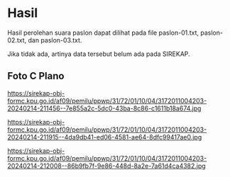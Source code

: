 # Hasil

Hasil perolehan suara paslon dapat dilihat pada file paslon-01.txt, paslon-02.txt, dan paslon-03.txt.

Jika tidak ada, artinya data tersebut belum ada pada SIREKAP.

## Foto C Plano

https://sirekap-obj-formc.kpu.go.id/af09/pemilu/ppwp/31/72/01/10/04/3172011004203-20240214-211456--7e855a2c-5dc0-43ba-8c86-c1611b18a674.jpg

https://sirekap-obj-formc.kpu.go.id/af09/pemilu/ppwp/31/72/01/10/04/3172011004203-20240214-211915--4da9db41-ed06-4581-ae64-8dfc99417ae0.jpg

https://sirekap-obj-formc.kpu.go.id/af09/pemilu/ppwp/31/72/01/10/04/3172011004203-20240214-212008--86b9fb7f-9e86-448d-8a2e-7a61d4ca4382.jpg
